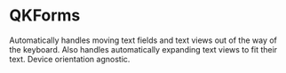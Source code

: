 QKForms
=======

Automatically handles moving text fields and text views out of the way of the keyboard. Also handles automatically expanding text views to fit their text. Device orientation agnostic.
